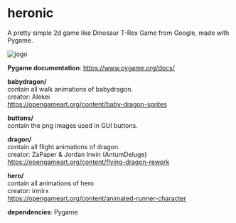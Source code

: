 # heronic
A pretty simple 2d game like Dinosaur T-Rex Game from Google, made with Pygame.

![jogo](https://user-images.githubusercontent.com/121177058/212357027-0df7e581-fc6d-485f-a2a6-138ad27dc766.png)

**Pygame documentation**: https://www.pygame.org/docs/

**babydragon/**<br>
contain all walk animations of babydragon.<br>
creator: Alekei<br>
https://opengameart.org/content/baby-dragon-sprites

**buttons/**<br>
contain the png images used in GUI buttons.

**dragon/**<br>
contain all flight animations of dragon.<br>
creator: ZaPaper & Jordan Irwin (AntumDeluge)<br>
https://opengameart.org/content/flying-dragon-rework<br>

**hero/**<br>
contain all animations of hero <br>
creator: irmirx<br>
https://opengameart.org/content/animated-runner-character


**dependencies**: Pygame
